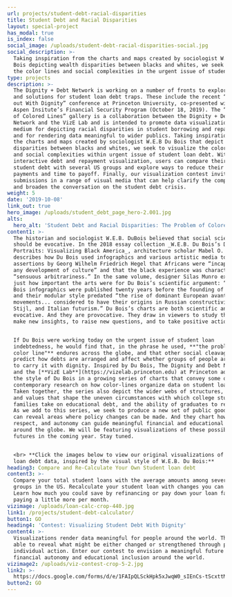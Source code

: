 ```yaml
---
url: projects/student-debt-racial-disparities
title: Student Debt and Racial Disparities
layout: special-project
has_modal: true
is_index: false
social_image: /uploads/student-debt-racial-disparities-social.jpg
social_description: >-
  Taking inspiration from the charts and maps created by sociologist W.E.B Du
  Bois depicting wealth disparities between blacks and whites, we seek to chart
  the color lines and social complexities in the urgent issue of student debt.
type: projects
description: >-
  The Dignity + Debt Network is working on a number of fronts to explore issues
  and solutions for student loan debt traps. These include the recent “Digging
  out With Dignity” conference at Princeton University, co-presented with the
  Aspen Insitute’s Financial Security Program (October 18, 2019). The “Problem
  of Colored Lines” gallery is a collaboration between the Dignity + Debt
  Network and the VizE Lab and is intended to promote data visualization as a
  medium for depicting racial disparities in student borrowing and repayment,
  and for rendering data meaningful to wider publics. Taking inspiration from
  the charts and maps created by sociologist W.E.B Du Bois that depict wealth
  disparities between blacks and whites, we seek to visualize the color lines
  and social complexities within urgent issue of student loan debt. With our
  interactive debt and repayment visualization, users can compare their own
  student debt with several US groups and explore ways to reduce their total
  payments and time to payoff. Finally, our visualization contest invites
  submissions in a range of visual media that can help clarify the complexities
  and broaden the conversation on the student debt crisis.  
weight: 5
date: '2019-10-08'
link_out: true
hero_image: /uploads/student_debt_page_hero-2.001.jpg
alts:
  hero_alt: 'Student Debt and Racial Disparities: The Problem of Colored Lines'
content1: >-
  The historian and sociologist W.E.B. DuBois believed that social science data
  should be evocative. In the 2018 essay collection _W.E.B. Du Bois’s Data
  Portraits: Visualizing Black America_, architecture scholar Mabel O. Wilson
  describes how Du Bois used infographics and various artistic media to counter
  assertions by Georg Wilhelm Friedrich Hegel that Africans were “incapable of
  any development of culture” and that the black experience was characterized by
  “sensuous arbitrariness.” In the same volume, designer Silas Munro explains
  just how important the arts were for Du Bois’s scientific argument: “The Du
  Bois infographics were published twenty years before the founding of Bauhaus,”
  and their modular style predated “the rise of dominant European avant-garde
  movements... considered to have their origins in Russian constructivism, De
  Stijl, and Italian futurism.” Du Bois’s charts are both scientific and
  evocative. And they are provocative. They draw in viewers to study them, to
  make new insights, to raise new questions, and to take positive action.


  If Du Bois were working today on the urgent issue of student loan
  indebtedness, he would find that, in the phrase he used, **"the problem of the
  color line"** endures across the globe, and that other social cleavages help
  predict how debts are arranged and affect whether groups of people are allowed
  to carry it with dignity. Inspired by Du Bois, The Dignity and Debt Network
  and the [**VizE Lab**](https://vizelab.princeton.edu) at Princeton adopting
  the style of Du Bois in a growing series of charts that convey some of the
  contemporary research on how color-lines organize data on student loan debt.
  Taken together, the series also depict the wider webs of structures, meanings,
  and values that shape the uneven circumstances with which college students and
  families take on educational debt, and the ability of graduates to repay them.
  As we add to this series, we seek to produce a new set of public goods that
  can reveal areas where policy changes can be made. And they chart how dignity,
  respect, and autonomy can guide meaningful financial and educational inclusion
  around the globe. We will be featuring visualizations of these possible
  futures in the coming year. Stay tuned.


  <br> **Click the images below to view our original visualizations of student
  loan debt data, inspired by the visual style of W.E.B. Du Bois:**
heading3: Compare and Re-Calculate Your Own Student loan debt
content3: >-
  Compare your total student loans with the average amounts among several social
  groups in the US. Recalculate your student loan with changes you can make now.
  Learn how much you could save by refinancing or pay down your loan faster by
  paying a little more per month.
vizimage: /uploads/loan-calc-crop-440.jpg
link1: /projects/student-debt-calculator/
button1: GO
heading4: 'Contest: Visualizing Student Debt With Dignity'
content4: >-
  Visualizations render data meaningful for people around the world. They are
  able to reveal what might be either changed or strengthened through policy and
  individual action. Enter our contest to envision a meaningful future of
  financial autonomy and educational inclusion around the world. 
vizimage2: /uploads/viz-contest-crop-5-2.jpg
link2: >-
  https://docs.google.com/forms/d/e/1FAIpQLSckHpk5xJwqW0_sIEnCs-tScxttMV5WVqGjP0Ws8bD0x_LZHA/viewform
button2: GO
---
```


